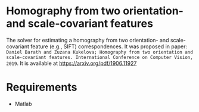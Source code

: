 # Homography from two orientation- and scale-covariant features

The solver for estimating a homography from two orientation- and scale-covariant feature (e.g., SIFT) correspondences.
It was proposed in paper: `Daniel Barath and Zuzana Kukelova; Homography from two orientation and scale-covariant features. International Conference on Computer Vision, 2019`.
It is available at https://arxiv.org/pdf/1906.11927

# Requirements

- Matlab

